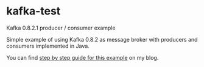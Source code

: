 # kafka-test
Kafka 0.8.2.1 producer / consumer example

Simple example of using Kafka 0.8.2 as message broker with producers and consumers implemented in Java.

You can find <a href="http://beegor.blogspot.com/2015/06/apache-kafka-first-contact.html">step by step guide for this example</a> on my blog. 

 
